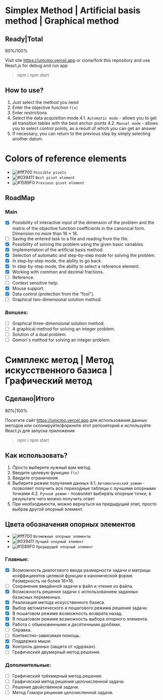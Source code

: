 # Simplex Method | Artificial basis method | Graphical method

## Ready|Total

80%/100%

Visit site https://unicmo.vercel.app
or
clone/fork this repository and use React.js for debug and run app

> npm i
> npm start

## How to use?

1. Just select the method you need
2. Enter the objective function `f(x)`
3. Enter restrictions
4. Select the data acquisition mode
   4.1. `Automatic mode` - allows you to get all transition tables with the best anchor points
   4.2. `Manual mode` - allows you to select control points, as a result of which you can get an answer
5. If necessary, you can return to the previous step by simply selecting another datum.

# Colors of reference elements

- ![#fff700](https://via.placeholder.com/15/fff700/000000?text=+) `Possible pivots`
- ![#039411](https://via.placeholder.com/15/039411/000000?text=+) `Best pivot element`
- ![#1589F0](https://via.placeholder.com/15/1589F0/000000?text=+) `Previous pivot element`

## RoadMap

### Main

- [x] Possibility of interactive input of the dimension of the problem and the matrix of the objective function coefficients in the canonical form. Dimension no more than 16 \* 16.
- [ ] Saving the entered task to a file and reading from the file.
- [x] Possibility of solving the problem using the given basic variables.
- [x] Implementation of the artificial basis method.
- [x] Selection of automatic and step-by-step mode for solving the problem.
- [x] In step-by-step mode, the ability to go back.
- [x] In step-by-step mode, the ability to select a reference element.
- [x] Working with common and decimal fractions.
- [ ] Reference.
- [ ] Context sensitive help.
- [x] Mouse support.
- [x] Data control (protection from the "fool").
- [ ] Graphical two-dimensional solution method.

### Bonuses:

- [ ] Graphical three-dimensional solution method.
- [ ] A graphical method for solving an integer problem.
- [ ] Solution of a dual problem.
- [ ] Gomori\`s method for solving an integer problem.

# Симплекс метод | Метод искусственного базиса | Графический метод

## Сделано|Итого

80%|100%

Посетите сайт https://unicmo.vercel.app для использования данных методов
или
склонируйте/форкните этот репозиторий и используйте React.js для запуска приложения

> npm i
> npm start

## Как использовать?

1. Просто выберите нужный вам метод
2. Введите целевую функцию `f(x)`
3. Введите ограничения
4. Выберите режим получения данных
   4.1. `Автоматический режим` - позволяет получить все переходные таблицы с лучшими опорными точками
   4.2. `Ручной режим` - позволяет выбирать опорные точки, в результате чего можно получить ответ
5. При необходимости, можно вернуться на предыдущий этап, просто выбрав другой опорный элемент.

## Цвета обозначения опорных элементов

- ![#fff700](https://via.placeholder.com/15/fff700/000000?text=+) `Возможные опорные элементы`
- ![#039411](https://via.placeholder.com/15/039411/000000?text=+) `Лучший опорный элемент`
- ![#1589F0](https://via.placeholder.com/15/1589F0/000000?text=+) `Предыдущий опорный элемент`

### Главные:

- [x] Возможность диалогового ввода размерности задачи и матрицы коэффициентов целевой функции в канонической форме. Размерность не более 16\*16.
- [ ] Сохранение введённой задачи в файл и чтение из файла.
- [x] Возможность решения задачи с использованием заданных базисных переменных.
- [x] Реализация метода искусственного базиса.
- [x] Выбор автоматического и пошагового режима решения задачи.
- [x] В пошаговом режиме возможность возврата назад.
- [x] В пошаговом режиме возможность выбора опорного элемента.
- [x] Работа с обыкновенными и десятичными дробями.
- [ ] Справка.
- [ ] Контекстно-зависимая помощь.
- [x] Поддержка мыши.
- [x] Контроль данных (защита от «дурака»).
- [ ] Графический двумерный метод решения.

### Дополнительные:

- [ ] Графический трёхмерный метод решения.
- [ ] Графический метод решения целочисленной задачи.
- [ ] Решение двойственной задачи.
- [ ] Метод Гомори решения целочисленной задачи.
